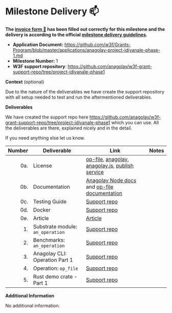 # Milestone Delivery :mailbox:

**The [invoice form :pencil:](https://docs.google.com/forms/d/e/1FAIpQLSfmNYaoCgrxyhzgoKQ0ynQvnNRoTmgApz9NrMp-hd8mhIiO0A/viewform) has been filled out correctly for this milestone and the delivery is according to the official [milestone delivery guidelines](https://github.com/w3f/Grants-Program/blob/master/docs/milestone-deliverables-guidelines.md).**

-   **Application Document:** https://github.com/w3f/Grants-Program/blob/master/applications/anagolay-project-idiyanale-phase-1.md
-   **Milestone Number:** 1
-   **W3F support repository**: https://github.com/anagolay/w3f-grant-support-repo/tree/project-idiyanale-phase1

**Context** (optional)

Due to the nature of the deliverables we have create the support repository with all setup needed to test and run the aftermentioned deliverables.

**Deliverables**

We have created the support repo here https://github.com/anagolay/w3f-grant-support-repo/tree/project-idiyanale-phase1 which you can use. All the deliverables are there, explained nicely and in the detail. 

If you need anything else let us know.


| Number | Deliverable                      | Link | Notes |
| -----: | -------------------------------- | ---- | ----- |
|    0a. | License                          |  [op-file](https://gitlab.com/anagolay/op-file/-/blob/main/LICENSE), [anagolay](https://gitlab.com/anagolay/anagolay/-/blob/main/LICENSE), [anagolay.js](https://gitlab.com/anagolay/anagolay-js/-/blob/main/LICENSE), [publish service](https://gitlab.com/anagolay/micro-services/-/blob/main/LICENSE)     |       |
|    0b. | Documentation                    |[Anagolay Node docs](https://ipfs.anagolay.network/ipfs/bafybeieyp6szilglbepuvc7maz3crqfvdptpuslhgy6t5qbb3t3zuq2muy/anagolay/index.html)  and [op-file documentation](https://ipfs.anagolay.network/ipfs/bafybeiahkoghy4yozvqrp5q66mitk6kpxdec243mdzcel67jdt3gcyffi4/op_file/index.html)     |       |
|    0c. | Testing Guide                    |   [Support repo](https://github.com/anagolay/w3f-grant-support-repo/tree/project-idiyanale-phase1)   |       |
|    0d. | Docker                           |   [Support repo](https://github.com/anagolay/w3f-grant-support-repo/tree/project-idiyanale-phase1)   |       |
|    0e. | Article                          |   [Article](https://blog.anagolay.network/articles/project-idiyanale-phase-1.html)   |       |
|     1. | Substrate module: `an_operation` |   [Support repo](https://github.com/anagolay/w3f-grant-support-repo/tree/project-idiyanale-phase1)   |       |
|     2. | Benchmarks: `an_operation`       |  [Support repo](https://github.com/anagolay/w3f-grant-support-repo/tree/project-idiyanale-phase1)    |       |
|     3. | Anagolay CLI: Operation Part 1   |   [Support repo](https://github.com/anagolay/w3f-grant-support-repo/tree/project-idiyanale-phase1)   |       |
|     4. | Operation: `op_file`             |   [Support repo](https://github.com/anagolay/w3f-grant-support-repo/tree/project-idiyanale-phase1)   |       |
|     5. | Rust demo crate - Part 1         |   [Support repo](https://github.com/anagolay/w3f-grant-support-repo/tree/project-idiyanale-phase1)   |       |

**Additional Information**

No additional information. 


